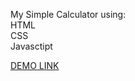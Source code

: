 My Simple Calculator using:
                         <br> HTML
                          <br>CSS
                         <br> Javasctipt
  
  
  <a href="https://theodorah-lab.github.io/A-Simple-Calculator/" target="_blank">DEMO LINK</a>
